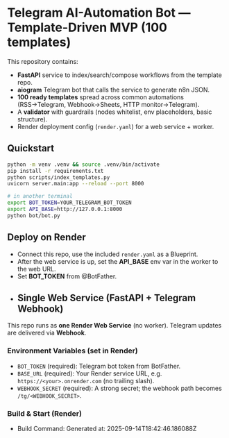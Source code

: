 # Telegram AI-Automation Bot — Template-Driven MVP (100 templates)

This repository contains:
- **FastAPI** service to index/search/compose workflows from the template repo.
- **aiogram** Telegram bot that calls the service to generate n8n JSON.
- **100 ready templates** spread across common automations (RSS→Telegram, Webhook→Sheets, HTTP monitor→Telegram).
- A **validator** with guardrails (nodes whitelist, env placeholders, basic structure).
- Render deployment config (`render.yaml`) for a web service + worker.

## Quickstart

```bash
python -m venv .venv && source .venv/bin/activate
pip install -r requirements.txt
python scripts/index_templates.py
uvicorn server.main:app --reload --port 8000

# in another terminal
export BOT_TOKEN=YOUR_TELEGRAM_BOT_TOKEN
export API_BASE=http://127.0.0.1:8000
python bot/bot.py
```

## Deploy on Render
- Connect this repo, use the included `render.yaml` as a Blueprint.
- After the web service is up, set the **API_BASE** env var in the worker to the web URL.
- Set **BOT_TOKEN** from @BotFather.
- ## Single Web Service (FastAPI + Telegram Webhook)

This repo runs as **one Render Web Service** (no worker). Telegram updates are delivered via **Webhook**.

### Environment Variables (set in Render)
- `BOT_TOKEN` (required): Telegram bot token from BotFather.
- `BASE_URL` (required): Your Render service URL, e.g. `https://<your>.onrender.com` (no trailing slash).
- `WEBHOOK_SECRET` (required): A strong secret; the webhook path becomes `/tg/<WEBHOOK_SECRET>`.

### Build & Start (Render)
- Build Command:
Generated at: 2025-09-14T18:42:46.186088Z
